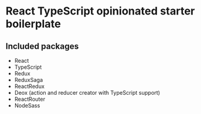 # React TypeScript opinionated starter boilerplate

## Included packages
* React
* TypeScript
* Redux
* ReduxSaga
* ReactRedux
* Deox (action and reducer creator with TypeScript support)
* ReactRouter
* NodeSass
